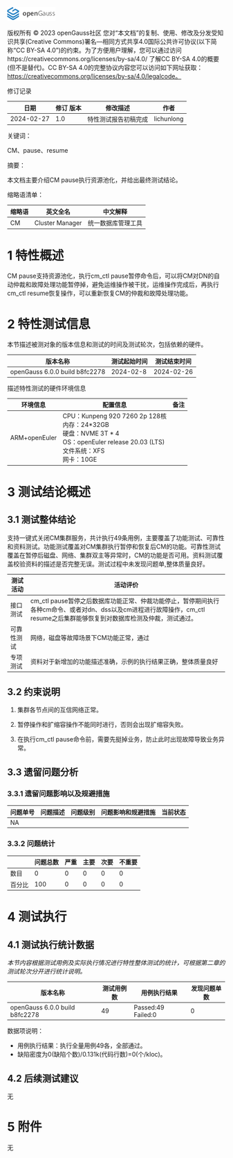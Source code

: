 ![avatar](../../../images/openGauss.png)

版权所有 © 2023  openGauss社区
您对“本文档”的复制、使用、修改及分发受知识共享(Creative Commons)署名—相同方式共享4.0国际公共许可协议(以下简称“CC BY-SA 4.0”)的约束。为了方便用户理解，您可以通过访问https://creativecommons.org/licenses/by-sa/4.0/ 了解CC BY-SA 4.0的概要 (但不是替代)。CC BY-SA 4.0的完整协议内容您可以访问如下网址获取：https://creativecommons.org/licenses/by-sa/4.0/legalcode。

修订记录

| 日期       | 修订   版本 | 修改描述             | 作者       |
| ---------- | ----------- | -------------------- | ---------- |
| 2024-02-27 | 1.0         | 特性测试报告初稿完成 | lichunlong |

 关键词： 

 CM、pause、resume

摘要：

 本文档主要介绍CM pause执行资源池化，并给出最终测试结论。

缩略语清单：

| 缩略语 | 英文全名        | 中文解释           |
| ------ | --------------- | ------------------ |
| CM     | Cluster Manager | 统一数据库管理工具 |

# 1     特性概述

CM pause支持资源池化，执行cm_ctl pause暂停命令后，可以将CM对DN的自动仲裁和故障处理功能暂停掉，避免运维操作被干扰，运维操作完成后，再执行cm_ctl resume恢复操作，可以重新恢复CM的仲裁和故障处理功能。

# 2     特性测试信息

本节描述被测对象的版本信息和测试的时间及测试轮次，包括依赖的硬件。

| 版本名称                       | 测试起始时间 | 测试结束时间 |
| ------------------------------ | ------------ | ------------ |
| openGauss 6.0.0 build b8fc2278 | 2024-02-8    | 2024-02-26   |

描述特性测试的硬件环境信息

| 环境信息      | 配置信息                                                     | 备注 |
| ------------- | ------------------------------------------------------------ | ---- |
| ARM+openEuler | CPU：Kunpeng 920 7260 2p 128核<br />内存：24*32GB<br />硬盘：NVME 3T * 4<br />OS：openEuler release 20.03 (LTS)<br />文件系统：XFS<br />网卡：10GE |      |

# 3     测试结论概述

## 3.1   测试整体结论

支持一键式关闭CM集群服务，共计执行49条用例，主要覆盖了功能测试、可靠性和资料测试。功能测试覆盖对CM集群执行暂停和恢复后CM的功能。可靠性测试覆盖在暂停后磁盘、网络、集群双主等异常时，CM的功能是否可用。资料测试覆盖校验资料的描述是否完整无误。测试过程中未发现问题单,整体质量良好。

| 测试活动   | 活动评价                                                     |
| ---------- | ------------------------------------------------------------ |
| 接口测试   | cm_ctl pause暂停之后数据库功能正常、仲裁功能停止，暂停期间执行各种cm命令、或者对dn、dss以及cm进程进行故障操作，cm_ctl resume之后集群能够恢复到对数据库检测及仲裁，测试通过。 |
| 可靠性测试 | 网络，磁盘等故障场景下CM功能正常，通过                       |
| 专项测试   | 资料对于新增加的功能描述准确，示例的执行结果正确，整体质量良好 |

## 3.2   约束说明

1. 集群各节点间的互信网络正常。

2. 暂停操作和扩缩容操作不能同时进行，否则会出现扩缩容失败。
3. 在执行cm_ctl pause命令前，需要先挺掉业务，防止此时出现故障导致业务异常。

## 3.3   遗留问题分析

### 3.3.1 遗留问题影响以及规避措施

| 问题单号 | 问题描述 | 问题级别 | 问题影响和规避措施 | 当前状态 |
| -------- | -------- | -------- | ------------------ | -------- |
| NA       |          |          |                    |          |

### 3.3.2 问题统计

|        | 问题总数 | 严重 | 主要 | 次要 | 不重要 |
| ------ | -------- | ---- | ---- | ---- | ------ |
| 数目   | 0        | 0    | 0    | 0    | 0      |
| 百分比 | 100      | 0    | 0    | 0    | 0      |

# 4     测试执行

## 4.1   测试执行统计数据

*本节内容根据测试用例及实际执行情况进行特性整体测试的统计，可根据第二章的测试轮次分开进行统计说明。*

| 版本名称                       | 测试用例数 | 用例执行结果       | 发现问题单数 |
| ------------------------------ | ---------- | ------------------ | ------------ |
| openGauss 6.0.0 build b8fc2278 | 49         | Passed:49 Failed:0 | 0            |

数据项说明：

- 用例执行结果：执行全量用例49各，全部通过。
- 缺陷密度为0(缺陷个数)/0.131k(代码行数)=0(个/kloc)。

## 4.2   后续测试建议

无

# 5     附件

无

 



 

 
